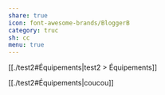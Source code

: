 ```yaml
---
share: true
icon: font-awesome-brands/BloggerB
category: truc
sh: cc
menu: true
---
```



[[./test2#Équipements|test2 > Équipements]]

[[./test2#Équipements|coucou]]

